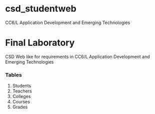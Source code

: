 # csd_studentweb
CC6/L Application Development and Emerging Technologies 

# Final Laboratory
CSD Web like for requirements in CC6/L Application Development and Emerging Technologies

### Tables
1. Students
2. Teachers
3. Colleges
4. Courses
5. Grades
